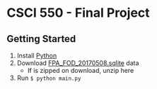 # CSCI 550 - Final Project

## Getting Started

1. Install [Python](https://www.python.org/downloads/)
2. Download [FPA_FOD_20170508.sqlite](https://www.kaggle.com/rtatman/188-million-us-wildfires) data
    - If is zipped on download, unzip here
3. Run `$ python main.py`

